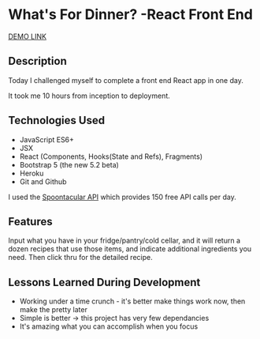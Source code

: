 # What's For Dinner? -React Front End

[DEMO LINK](https://effulgent-bunny-bbabbb.netlify.app/)

## Description

Today I challenged myself to complete a front end React app in one day.

It took me 10 hours from inception to deployment.

## Technologies Used

- JavaScript ES6+
- JSX
- React (Components, Hooks(State and Refs), Fragments)
- Bootstrap 5 (the new 5.2 beta)
- Heroku
- Git and Github

I used the [Spoontacular API](https://spoonacular.com/) which provides 150 free API calls per day.

## Features

Input what you have in your fridge/pantry/cold cellar, and it will return a dozen recipes that use those items, and indicate additional ingredients you need. Then click thru for the detailed recipe.

## Lessons Learned During Development

- Working under a time crunch - it's better make things work now, then make the pretty later
- Simple is better -> this project has very few dependancies
- It's amazing what you can accomplish when you focus
